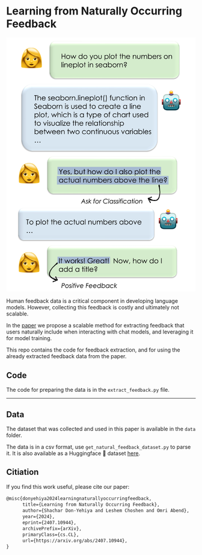 # Learning from Naturally Occurring Feedback

<p align="center">
  <img src="figs/natural_feedback_fig1.jpg" width=512px>
</p>

Human feedback data is a critical component in developing language models. 
However, collecting this feedback is costly and ultimately not scalable.

In the [paper](https://arxiv.org/pdf/2407.10944) we propose a scalable method for extracting feedback that users naturally include when interacting with chat models, 
and leveraging it for model training. 

This repo contains the code for feedback extraction, and for using the already extracted feedback data from the paper.


Code
---
The code for preparing the data is in the `extract_feedback.py` file.

---

Data
---
The dataset that was collected and used in this paper is available in the `data` folder.

The data is in a csv format, use `get_natural_feedback_dataset.py` to parse it.
It is also available as a Huggingface 🤗 dataset [here](https://huggingface.co/datasets/shachardon/naturally_occurring_feedback).

Citiation
---
If you find this work useful, please cite our paper:

```
@misc{donyehiya2024learningnaturallyoccurringfeedback,
      title={Learning from Naturally Occurring Feedback}, 
      author={Shachar Don-Yehiya and Leshem Choshen and Omri Abend},
      year={2024},
      eprint={2407.10944},
      archivePrefix={arXiv},
      primaryClass={cs.CL},
      url={https://arxiv.org/abs/2407.10944}, 
}
